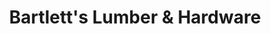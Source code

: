 ---
title: "Bartlett's Lumber & Hardware"
url: /pampa/bartletts-lumber-and-hardware/
shop: hardware
---